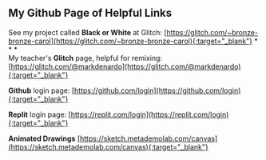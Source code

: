 ## My Github Page of Helpful Links


See my project called **Black or White** at Glitch: [https://glitch.com/~bronze-bronze-carol](https://glitch.com/~bronze-bronze-carol){:target="_blank"}
*
* 
*  
My teacher's **Glitch** page, helpful for remixing: [https://glitch.com/@markdenardo](https://glitch.com/@markdenardo){:target="_blank"}
 
 
 
**Github** login page: [https://github.com/login](https://github.com/login){:target="_blank"} 
 
 
 
 
**Replit** login page: [https://replit.com/login](https://replit.com/login){:target="_blank"}
 
 
 
 
**Animated Drawings** [https://sketch.metademolab.com/canvas](https://sketch.metademolab.com/canvas){:target="_blank"}
 
 
 
 
